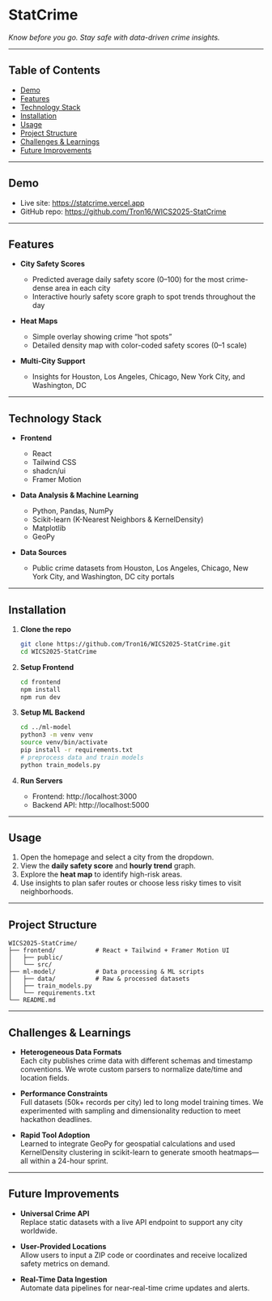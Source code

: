 # StatCrime

*Know before you go. Stay safe with data-driven crime insights.*

---

## Table of Contents

- [Demo](#demo)  
- [Features](#features)  
- [Technology Stack](#technology-stack)  
- [Installation](#installation)  
- [Usage](#usage)  
- [Project Structure](#project-structure)  
- [Challenges & Learnings](#challenges--learnings)  
- [Future Improvements](#future-improvements)  

---

## Demo

- Live site: https://statcrime.vercel.app  
- GitHub repo: https://github.com/Tron16/WICS2025-StatCrime  

---

## Features

- **City Safety Scores**  
  - Predicted average daily safety score (0–100) for the most crime-dense area in each city  
  - Interactive hourly safety score graph to spot trends throughout the day  

- **Heat Maps**  
  - Simple overlay showing crime “hot spots”  
  - Detailed density map with color-coded safety scores (0–1 scale)  

- **Multi-City Support**  
  - Insights for Houston, Los Angeles, Chicago, New York City, and Washington, DC  

---

## Technology Stack

- **Frontend**  
  - React  
  - Tailwind CSS  
  - shadcn/ui  
  - Framer Motion  

- **Data Analysis & Machine Learning**  
  - Python, Pandas, NumPy  
  - Scikit-learn (K-Nearest Neighbors & KernelDensity)  
  - Matplotlib  
  - GeoPy  

- **Data Sources**  
  - Public crime datasets from Houston, Los Angeles, Chicago, New York City, and Washington, DC city portals  

---

## Installation

1. **Clone the repo**  
   ```bash
   git clone https://github.com/Tron16/WICS2025-StatCrime.git
   cd WICS2025-StatCrime
   ```

2. **Setup Frontend**  
   ```bash
   cd frontend
   npm install
   npm run dev
   ```

3. **Setup ML Backend**  
   ```bash
   cd ../ml-model
   python3 -m venv venv
   source venv/bin/activate
   pip install -r requirements.txt
   # preprocess data and train models
   python train_models.py
   ```

4. **Run Servers**  
   - Frontend: http://localhost:3000  
   - Backend API: http://localhost:5000  

---

## Usage

1. Open the homepage and select a city from the dropdown.  
2. View the **daily safety score** and **hourly trend** graph.  
3. Explore the **heat map** to identify high-risk areas.  
4. Use insights to plan safer routes or choose less risky times to visit neighborhoods.

---

## Project Structure

```
WICS2025-StatCrime/
├── frontend/           # React + Tailwind + Framer Motion UI
│   ├── public/
│   └── src/
├── ml-model/           # Data processing & ML scripts
│   ├── data/           # Raw & processed datasets
│   ├── train_models.py
│   └── requirements.txt
└── README.md
```

---

## Challenges & Learnings

- **Heterogeneous Data Formats**  
  Each city publishes crime data with different schemas and timestamp conventions. We wrote custom parsers to normalize date/time and location fields.

- **Performance Constraints**  
  Full datasets (50k+ records per city) led to long model training times. We experimented with sampling and dimensionality reduction to meet hackathon deadlines.

- **Rapid Tool Adoption**  
  Learned to integrate GeoPy for geospatial calculations and used KernelDensity clustering in scikit-learn to generate smooth heatmaps—all within a 24-hour sprint.

---

## Future Improvements

- **Universal Crime API**  
  Replace static datasets with a live API endpoint to support any city worldwide.

- **User-Provided Locations**  
  Allow users to input a ZIP code or coordinates and receive localized safety metrics on demand.

- **Real-Time Data Ingestion**  
  Automate data pipelines for near-real-time crime updates and alerts.
